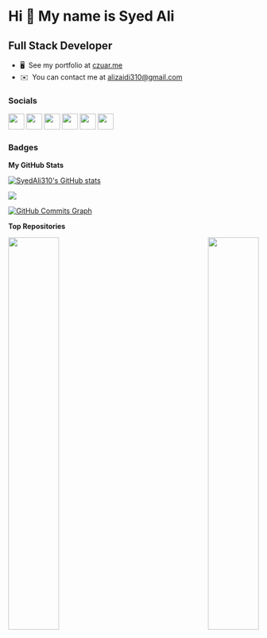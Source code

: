 Hi 👋 My name is Syed Ali
=========================

Full Stack Developer
--------------------

* 🖥️  See my portfolio at [czuar.me](http://czuar.me)
* ✉️  You can contact me at [alizaidi310@gmail.com](mailto:alizaidi310@gmail.com)


### Socials

<p align="left"> <a href="https://www.codepen.io/syedali310" target="_blank" rel="noreferrer"><img src="https://raw.githubusercontent.com/danielcranney/readme-generator/main/public/icons/socials/codepen-dark.svg" width="32" height="32" /></a> <a href="https://discord.com/users/czuar#4780" target="_blank" rel="noreferrer"><img src="https://raw.githubusercontent.com/danielcranney/readme-generator/main/public/icons/socials/discord.svg" width="32" height="32" /></a> <a href="https://www.github.com/SyedAli310" target="_blank" rel="noreferrer"><img src="https://raw.githubusercontent.com/danielcranney/readme-generator/main/public/icons/socials/github-dark.svg" width="32" height="32" /></a> <a href="http://www.instagram.com/_.syed_ali_/" target="_blank" rel="noreferrer"><img src="https://raw.githubusercontent.com/danielcranney/readme-generator/main/public/icons/socials/instagram.svg" width="32" height="32" /></a> <a href="https://www.linkedin.com/in/syed-ali-058b7610b/" target="_blank" rel="noreferrer"><img src="https://raw.githubusercontent.com/danielcranney/readme-generator/main/public/icons/socials/linkedin.svg" width="32" height="32" /></a> <a href="https://www.twitter.com/alizaidi310" target="_blank" rel="noreferrer"><img src="https://raw.githubusercontent.com/danielcranney/readme-generator/main/public/icons/socials/twitter.svg" width="32" height="32" /></a></p>

### Badges

<b>My GitHub Stats</b>

<a href="http://www.github.com/SyedAli310"><img src="https://github-readme-stats.vercel.app/api?username=SyedAli310&show_icons=true&hide=&count_private=true&title_color=ef4444&text_color=6366f1&icon_color=0891b2&bg_color=171717&hide_border=true&show_icons=true" alt="SyedAli310's GitHub stats" /></a>

<a href="http://www.github.com/SyedAli310"><img src="https://github-readme-streak-stats.herokuapp.com/?user=SyedAli310&stroke=6366f1&background=171717&ring=ef4444&fire=ef4444&currStreakNum=6366f1&currStreakLabel=ef4444&sideNums=6366f1&sideLabels=6366f1&dates=6366f1&hide_border=true" /></a>

<a href="http://www.github.com/SyedAli310"><img src="https://activity-graph.herokuapp.com/graph?username=SyedAli310&bg_color=171717&color=6366f1&line=0891b2&point=6366f1&area_color=171717&area=true&hide_border=true&custom_title=GitHub%20Commits%20Graph" alt="GitHub Commits Graph" /></a>

<b>Top Repositories</b>

<div width="100%" align="center"><a href="https://github.com/SyedAli310/cipher-bay-api" align="left"><img align="left" width="45%" src="https://github-readme-stats.vercel.app/api/pin/?username=SyedAli310&repo=cipher-bay-api&title_color=ef4444&text_color=6366f1&icon_color=0891b2&bg_color=171717&hide_border=true&locale=en" /></a><a href="https://github.com/SyedAli310/jobs-api-node-js" align="right"><img align="right" width="45%" src="https://github-readme-stats.vercel.app/api/pin/?username=SyedAli310&repo=jobs-api-node-js&title_color=ef4444&text_color=6366f1&icon_color=0891b2&bg_color=171717&hide_border=true&locale=en" /></a></div><br /><br /><br /><br /><br /><br /><br />

